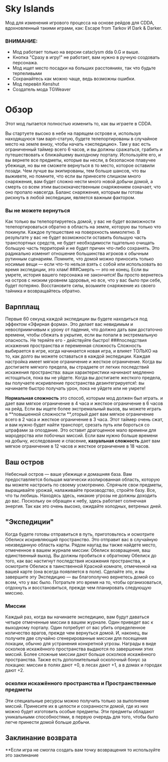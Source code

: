 # Sky Islands
Мод для изменения игрового процесса на основе рейдов для CDDA, вдохновленный такими играми, как: Escape from Tarkov И Dark & Darker.
### ВНИМАНИЕ:
- Мод работает только на версии cataclysm dda 0.G и выше.
- Кнопка "Сразу в игру!" не работает, вам нужно в ручную создовать персонажа.
- Мод ищет место посадки на больших расстояниях, так что будьте терпеливыми
- Сохранайтесь как можно чаще, ведь возможны ошибки.
- Мод перевёл Kenshut
- Создатель мода TGWeaver

# Обзор
Этот мод пытается полностью изменить то, как вы играете в CDDA.

Вы стартуете высоко в небе на парящем острове и, используя находящуюся там варп-статую, будете телепортированы в случайное место на земле внизу, чтобы начать «экспедицию». Там у вас есть ограниченный таймер всего 6 часов, и вы должны сражаться, грабить и путешествовать к ближайшему выходному порталу. Используйте его, и вы вернете все предметы, которые вы несли, в безопасное плавучее убежище, но вы не сможете вернуться в то место, которое оставили позади. Чем лучше вы экипированы, тем больше шансов, что вы выживете, но помните, что если вы принесете слишком много снаряжения, вам будет сложно нести много новой добычи домой, а смерть со всем этим высококачественным снаряжением означает, что оно пропало навсегда. Баланс снаряжения, которым вы готовы рискнуть в любой экспедиции, является важным фактором.

### Вы не можете вернуться
Как только вы телепортируетесь домой, у вас не будет возможности телепортироваться обратно в область на земле, которую вы только что покинули. Каждое путешествие на поверхность мимолетно. В результате у вас не будет возможности оставить большую часть транспортных средств, не будет необходимости тщательно очищать большую часть территорий и не будет причин что-либо сохранять. Это радикально изменит отношение большинства игроков к обычным рутинным сценариям. Помните, что домой можно приносить только носимые вещи — если что-то нельзя взять с собой или использовать во время экспедиции, это хлам!
###Смерть — это не конец.
Если вы умрете, история вашего персонажа не закончится! Вы просто вернетесь на остров с низким уровнем здоровья, но все, что у вас было при себе, будет потеряно. Восстановите силы, возьмите снаряжение из своего тайника и возвращайтесь обратно.
## Варпплащ
Первые 60 секунд каждой экспедиции вы будете находиться под эффектом «Эфирная форма». Это делает вас невидимым и невосприимчивым к урону от падения, что должно дать вам достаточно времени, чтобы сбежать в укрытие, если вы попали в экстремальную опасность. Не теряйте его - действуйте быстро!
###последствия искажения пространства и переменная сложность
Сложность выбирается в игре, когда начинается новая игра, и влияет ТОЛЬКО на то, как долго вы можете оставаться в каждой экспедиции. Каждая настройка имеет мягкое ограничение и жесткое ограничение. Когда вы достигаете мягкого предела, вы страдаете от легких последствий искажения пространства: ваши характеристики начинают медленно истощаться, пока вы не уйдете. Когда вы достигаете жесткого предела, вы получаете искривление пространства дезинтегрируется!: вы начинаете быстро получать урон, пока не уйдете или не умрете!

**Нормальная сложность**  это способ, которым мод должен был играть. и дает вам мягкое ограничение в 4 часа и жесткое ограничение в 6 часов на рейд. Если вы ищете более экстремальный вызов, вы можете играть в **повышенной сложности **,оторый дает вам мягкое ограничение всего в 2 часа и жесткое ограничение в 3 часа. Этот таймер очень сжат, и вам нужно будет найти транспорт, срезать путь или бороться со штрафами за опоздание. Это оставит драгоценное мало времени для мародерства или побочных миссий. Если вам нужно больше времени на добычу, исследование и спасение, **казуальная сложность** дает вам мягкое ограничение в 12 часов и жесткое ограничение в 18 часов.

## Ваш остров
Небесный остров — ваше убежище и домашняя база. Вам предоставляется большая магически изолированная область, которую вы можете настроить по своему усмотрению. Спрячьте свои предметы, выращивайте урожай, налаживайте производство, стройте базу. Все, что ты любишь. Находясь здесь, никакие угрозы не должны доходить до вас. Поскольку он обращен к небу, здесь работает солнечная энергия. Так как это очень высоко, ожидайте холодных, ветреных дней.

## "Экспедиции"
Когда будете готовы отправиться в путь, приготовьтесь и осмотрите Обелиск искривляющий пространство. Это отправит вас в случайную неизведанную область карты. Рядом наугад вы также найдете место, отмеченное в вашем журнале миссии: Обелиск возвращения, ваш единственный выход. Вы должны пробиться к обратному Обелиск до того, как вас настигнут последствия искажения пространства, и осмотрите Обелиск в таинственной Красной комнате, отмеченной на вашей карте (она всегда появляется в поле). Сделайте это, и вы завершите эту Экспедицию — вы благополучно вернетесь домой со всем, что у вас было. Потратьте это время на то, чтобы организоваться, отдохнуть и восстановиться, прежде чем планировать следующую миссию.

### Миссии
Каждый раз, когда вы начинаете экспедицию, вам будут даваться четыре отмеченные миссии в вашем журнале. Один приведет вас к выходному порталу. Один потребует от вас убить определенное количество врагов, прежде чем вернуться домой. И, наконец, вы получите две случайно сгенерированные миссии для посещения локации, обычно для устранения конкретной угрозы. Награды в виде осколков искажённого пространства выдаются по завершении этих миссий. Более сложные миссии дают больше осколков искажённого пространства. Также есть дополнительный осколочный бонус за локацию: миссии в полях дают +0, в лесах дают +1, а в домах и городах дают +2.

### осколки искажённого пространства и Пространственные предметы
Эти специальные ресурсы можно получить только за выполнение миссий. Принесите их в целости и сохранности домой, где из них можно будет изготовить особые предметы. Эти предметы обладают уникальными способностями, в первую очередь для того, чтобы было легче принести домой больше добычи.



## Заклинание возврата
**Если игра не смогла создать вам точку возвращения то используйте это заклинание



